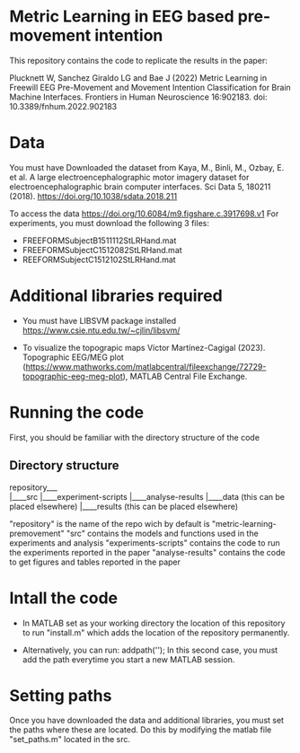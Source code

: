 # Metric Learning in EEG based pre-movement intention

This repository contains the code to replicate the results in the paper:

Plucknett W, Sanchez Giraldo LG and Bae J (2022) Metric Learning in Freewill EEG
Pre-Movement and Movement Intention Classification for Brain Machine Interfaces.
Frontiers in Human Neuroscience 16:902183. doi: 10.3389/fnhum.2022.902183

# Data
You must have Downloaded the dataset from
   Kaya, M., Binli, M., Ozbay, E. et al. A large electroencephalographic motor 
   imagery dataset for electroencephalographic brain computer interfaces. 
   Sci Data 5, 180211 (2018). https://doi.org/10.1038/sdata.2018.211

To access the data https://doi.org/10.6084/m9.figshare.c.3917698.v1
 For experiments, you must download the following 3 files:
   - FREEFORMSubjectB1511112StLRHand.mat
   - FREEFORMSubjectC1512082StLRHand.mat
   - REEFORMSubjectC1512102StLRHand.mat

# Additional libraries required
- You must have LIBSVM package installed
 https://www.csie.ntu.edu.tw/~cjlin/libsvm/

- To visualize the topograpic maps
 Víctor Martínez-Cagigal (2023). Topographic EEG/MEG plot 
 (https://www.mathworks.com/matlabcentral/fileexchange/72729-topographic-eeg-meg-plot), 
 MATLAB Central File Exchange. 

# Running the code
First, you should be familiar with the directory structure of the code
## Directory structure 
repository___    
             |____src
             |____experiment-scripts
             |____analyse-results
             |____data (this can be placed elsewhere)
             |____results (this can be placed elsewhere)

"repository" is the name of the repo wich by default is "metric-learning-premovement"
"src" contains the models and functions used in the experiments and analysis
"experiments-scripts" contains the code to run the experiments reported in the paper
"analyse-results" contains the code to get figures and tables reported in the paper

# Intall the code
- In MATLAB set as your working directory the location of this repository to run 
"install.m" which adds the location of the repository permanently.

- Alternatively, you can run:
addpath('<path-to-the-repo>');
In this second case, you must add the path everytime you start a new MATLAB session. 

# Setting paths
Once you have downloaded the data and additional libraries, you must set the paths
where these are located. Do this by modifying the matlab file "set_paths.m" located 
in the src. 